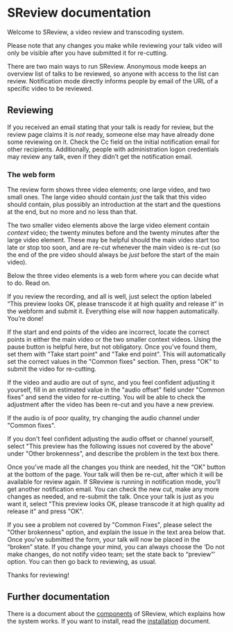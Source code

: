 # SReview documentation

Welcome to SReview, a video review and transcoding system.

Please note that any changes you make while reviewing your talk video
will only be visible after you have submitted it for re-cutting.

There are two main ways to run SReview.  Anonymous mode keeps an
overview list of talks to be reviewed, so anyone with access to the list
can review.  Notification mode directly informs people by email of the
URL of a specific video to be reviewed.

## Reviewing

If you received an email stating that your talk is ready for review, but
the review page claims it is *not* ready, someone else may have already
done some reviewing on it. Check the Cc field on the initial
notification email for other recipients. Additionally, people with
administration logon credentials may review any talk, even if they
didn’t get the notification email.

### The web form

The review form shows three video elements; one large video, and two
small ones. The large video should contain *just* the talk that this
video should contain, plus possibly an introduction at the start and the
questions at the end, but no more and no less than that.

The two smaller video elements above the large video element contain
*context* video; the twenty minutes before and the twenty minutes after
the large video element. These may be helpful should the main video
start too late or stop too soon, and are re-cut whenever the main video
is re-cut (so the end of the pre video should always be *just* before
the start of the main video).

Below the three video elements is a web form where you can decide what
to do. Read on.

If you review the recording, and all is well, just select the option
labeled “This preview looks OK, please transcode it at high quality and
release it” in the webform and submit it. Everything else will now
happen automatically. You’re done!

If the start and end points of the video are incorrect, locate the
correct points in either the main video or the two smaller context
videos.  Using the pause button is helpful here, but not obligatory.
Once you've found them, set them with "Take start point" and "Take end
point".  This will automatically set the correct values in the "Common
fixes" section.  Then, press "OK" to submit the video for re-cutting.

If the video and audio are out of sync, and you feel confident adjusting
it yourself, fill in an estimated value in the "audio offset" field
under "Common fixes" and send the video for re-cutting. You will be able
to check the adjustment after the video has been re-cut and you have a
new preview.

If the audio is of poor quality, try changing the audio channel under
"Common fixes".

If you don't feel confident adjusting the audio offset or channel
yourself, select "This preview has the following issues not covered by
the above" under "Other brokenness", and describe the problem in the
text box there.

Once you’ve made all the changes you think are needed, hit the “OK”
button at the bottom of the page. Your talk will then be re-cut, after
which it will be available for review again. If SReview is running in
notification mode, you’ll get another notification email. You can check
the new cut, make any more changes as needed, and re-submit the talk.
Once your talk is just as you want it, select "This preview looks OK,
please transcode it at high quality ad release it" and press "OK".

If you see a problem not covered by "Common Fixes", please select the
"Other brokenness" option, and explain the issue in the text area below
that. Once you’ve submitted the form, your talk will now be placed in
the “broken” state. If you change your mind, you can always choose the
‘Do not make changes, do not notify video team; set the state back to
“preview”’ option. You can then go back to reviewing, as usual.

Thanks for reviewing!

## Further documentation

There is a document about the [components](components) of SReview, which
explains how the system works. If you want to install, read the
[installation](installation) document.
